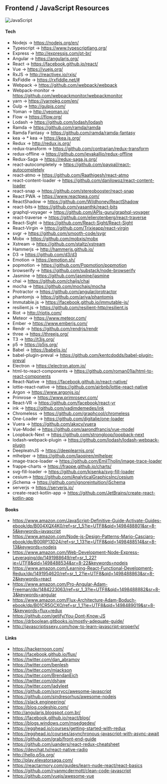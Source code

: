 ## Frontend / JavaScript Resources

![JavaScript](https://web-development.pw/data/posts/251200.jpg)

#### Tech

* Nodejs  -> https://nodejs.org/en/
* Typescript -> https://www.typescriptlang.org/
* Express -> http://expressjs.com/pt-br/
* Angular -> https://angularjs.org/
* React   -> https://facebook.github.io/react/
* Vue     -> https://vuejs.org/
* RxJS     -> http://reactivex.io/rxjs/
* RxFiddle -> https://rxfiddle.net/#
* Webpack -> https://github.com/webpack/webpack
* Webpack-monitor -> https://github.com/webpackmonitor/webpackmonitor
* yarn    -> https://yarnpkg.com/en/
* Gulp    -> http://gulpjs.com/
* Yoman   -> http://yeoman.io/
* Flow    -> https://flow.org/
* Lodash  -> https://github.com/lodash/lodash
* Ramda   -> https://github.com/ramda/ramda
* Ramda Fantasy -> https://github.com/ramda/ramda-fantasy
* kea -> * kea -> https://kea.js.org/
* Redux -> http://redux.js.org/
* redux-transform -> https://github.com/contrarian/redux-transform
* redux-offline -> https://github.com/jevakallio/redux-offline
* Redux-Saga -> https://redux-saga.js.org/
* react-autocompletely -> https://github.com/paypal/react-autocompletely
* react-atmo -> https://github.com/Raathigesh/react-atmo
* react-content-loader -> https://github.com/danilowoz/react-content-loader
* react-snap -> https://github.com/stereobooster/react-snap
* React PWA -> https://www.reactpwa.com/
* ReactShadow -> https://github.com/Wildhoney/ReactShadow
* react-bits-> https://github.com/vasanthk/react-bits
* graphql-voyager -> https://github.com/APIs-guru/graphql-voyager
* react-traverse -> https://github.com/elierotenberg/react-traverse
* React-Sight -> https://github.com/React-Sight/React-Sight
* React-Virgin -> https://github.com/Trixieapp/react-virgin
* svgr -> https://github.com/smooth-code/svgr
* Mobx      -> https://github.com/mobxjs/mobx
* Xstream   -> https://github.com/staltz/xstream
* Hammerjs -> http://hammerjs.github.io/
* D3      -> https://github.com/d3/d3
* Emotion -> https://emotion.sh/
* popmotion -> https://github.com/Popmotion/popmotion
* browserify -> https://github.com/substack/node-browserify
* Jasmine -> https://github.com/jasmine/jasmine
* chai -> https://github.com/chaijs/chai
* mocha -> https://github.com/mochajs/mocha
* Protractor -> https://github.com/angular/protractor
* phantomjs -> https://github.com/ariya/phantomjs
* Immutable.js -> https://facebook.github.io/immutable-js/
* resilient.js -> https://github.com/resilient-http/resilient.js
* Riot -> http://riotjs.com/
* Meteor -> https://www.meteor.com/
* Ember -> https://www.emberjs.com/
* Rendr -> https://github.com/rendrjs/rendr
* three -> https://threejs.org/
* T3 -> http://t3js.org/
* p5 -> https://p5js.org/
* Babel -> https://babeljs.io/
* babel-plugin-preval -> https://github.com/kentcdodds/babel-plugin-preval
* Electron -> https://electron.atom.io/
* html-to-react-components -> https://github.com/roman01la/html-to-react-components
* React-Native -> https://facebook.github.io/react-native/
* lottie-react-native -> https://github.com/airbnb/lottie-react-native
* Argon -> https://www.argonjs.io/
* Primrose -> https://www.primrosevr.com/
* React-VR -> https://github.com/facebook/react-vr
* ink -> https://github.com/vadimdemedes/ink
* Chromeless -> https://github.com/graphcool/chromeless
* One-Loader -> https://github.com/digitalie/one-loader
* Vuera -> https://github.com/akxcv/vuera
* Vue-Model -> https://github.com/aarondfrancis/vue-model
* Loopback-Next -> https://github.com/strongloop/loopback-next
* lodash-webpack-plugin -> https://github.com/lodash/lodash-webpack-plugin
* DeepleatnJS -> https://deeplearnjs.org/
* mlhelper -> https://github.com/laoqiren/mlhelper
* image-trace-loader -> https://github.com/EmilTholin/image-trace-loader
* frappe-charts -> https://frappe.github.io/charts/
* svg-fill-loader -> https://github.com/kisenka/svg-fill-loader
* cesium-> https://github.com/AnalyticalGraphicsInc/cesium
* jSchema -> https://github.com/ignoreintuition/jSchema
* serverjs -> https://serverjs.io/
* create-react-kotlin-app -> https://github.com/JetBrains/create-react-kotlin-app

#### Books

* https://www.amazon.com/JavaScript-Definitive-Guide-Activate-Guides-ebook/dp/B004XQX4K0/ref=sr_1_5?ie=UTF8&qid=1498488801&sr=8-5&keywords=javascript
* https://www.amazon.com/Node-js-Design-Patterns-Mario-Casciaro-ebook/dp/B00RP13D24/ref=sr_1_13?ie=UTF8&qid=1498488514&sr=8-13&keywords=nodejs
* https://www.amazon.com/Web-Development-Node-Express-Leveraging/dp/1491988649/ref=sr_1_22?ie=UTF8&qid=1498488534&sr=8-22&keywords=nodejs
* https://www.amazon.com/Learning-React-Functional-Development-Redux/dp/1491954620/ref=sr_1_2?ie=UTF8&qid=1498488863&sr=8-2&keywords=react
* https://www.amazon.com/Pro-Angular-Adam-Freeman/dp/1484223063/ref=sr_1_3?ie=UTF8&qid=1498488882&sr=8-3&keywords=angular
* https://www.amazon.com/Flux-Architecture-Adam-Boduch-ebook/dp/B01CR5GCXO/ref=sr_1_1?ie=UTF8&qid=1498489019&sr=8-1&keywords=flux+redux
* https://github.com/getify/You-Dont-Know-JS
* https://drboolean.gitbooks.io/mostly-adequate-guide/
* http://javascriptissexy.com/how-to-learn-javascript-properly/

#### Links

* https://hackernoon.com/
* https://facebook.github.io/flux/
* https://twitter.com/dan_abramov
* https://twitter.com/benlesh
* https://twitter.com/mjackson
* https://twitter.com/BrendanEich
* https://twitter.com/dshaw
* https://twitter.com/ladyleet
* https://github.com/sorrycc/awesome-javascript
* https://github.com/sindresorhus/awesome-nodejs
* https://slack.engineering/
* https://blog.codeship.com/
* http://angularjs.blogspot.com.br/
* https://facebook.github.io/react/blog/
* https://blogs.windows.com/msedgedev/
* https://egghead.io/courses/getting-started-with-redux
* https://egghead.io/courses/asynchronous-javascript-with-async-await
* https://github.com/grab/front-end-guide
* https://github.com/uanders/react-redux-cheatsheet
* https://devchat.tv/react-native-radio
* http://hello.p5js.org/
* http://play.elevatorsaga.com/
* https://reactarmory.com/guides/learn-nude-react/react-basics
* https://github.com/ryanmcdermott/clean-code-javascript
* https://github.com/vuejs/awesome-vue
